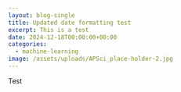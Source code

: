 ```yaml
---
layout: blog-single
title: Updated date formatting test
excerpt: This is a test
date: 2024-12-18T00:00:00+00:00
categories:
  - machine-learning
image: /assets/uploads/APSci_place-holder-2.jpg
---
```

T﻿est
